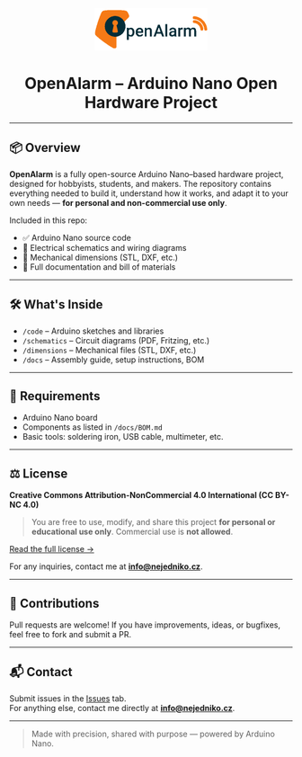 <p align="center">
  <img src="logo.png" alt="OpenAlarm Logo" width="200">
</p>

<h1 align="center">OpenAlarm – Arduino Nano Open Hardware Project</h1>

---

## 📦 Overview

**OpenAlarm** is a fully open-source Arduino Nano–based hardware project, designed for hobbyists, students, and makers. The repository contains everything needed to build it, understand how it works, and adapt it to your own needs — **for personal and non-commercial use only**.

Included in this repo:

- ✅ Arduino Nano source code  
- 🔌 Electrical schematics and wiring diagrams  
- 📐 Mechanical dimensions (STL, DXF, etc.)  
- 📄 Full documentation and bill of materials  

---

## 🛠 What's Inside

- `/code` – Arduino sketches and libraries  
- `/schematics` – Circuit diagrams (PDF, Fritzing, etc.)  
- `/dimensions` – Mechanical files (STL, DXF, etc.)  
- `/docs` – Assembly guide, setup instructions, BOM  

---

## 🔧 Requirements

- Arduino Nano board  
- Components as listed in `/docs/BOM.md`  
- Basic tools: soldering iron, USB cable, multimeter, etc.

---

## ⚖️ License

**Creative Commons Attribution-NonCommercial 4.0 International (CC BY-NC 4.0)**

> You are free to use, modify, and share this project **for personal or educational use only**. Commercial use is **not allowed**.

[Read the full license →](https://creativecommons.org/licenses/by-nc/4.0/)

For any inquiries, contact me at **info@nejedniko.cz**.

---

## 🤝 Contributions

Pull requests are welcome! If you have improvements, ideas, or bugfixes, feel free to fork and submit a PR.

---

## 📬 Contact

Submit issues in the [Issues](../../issues) tab.  
For anything else, contact me directly at **info@nejedniko.cz**.

---

> Made with precision, shared with purpose — powered by Arduino Nano.
